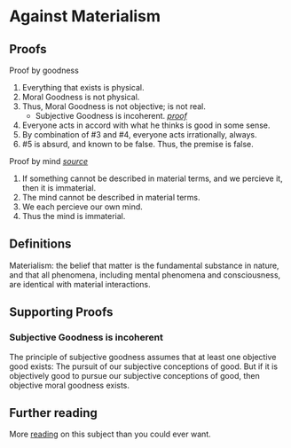 # Against Materialism

## Proofs

Proof by goodness

1. Everything that exists is physical.
2. Moral Goodness is not physical.
3. Thus, Moral Goodness is not objective; is not real.
    - Subjective Goodness is incoherent. _[proof](#subjective-goodness-is-incoherent)_
4. Everyone acts in accord with what he thinks is good in some sense.
5. By combination of #3 and #4, everyone acts irrationally, always.
6. #5 is absurd, and known to be false. Thus, the premise is false.

Proof by mind _[source](http://www.scifiwright.com/2012/02/the-argument-against-materialism/)_

1. If something cannot be described in material terms, and we percieve it, then it is immaterial.
2. The mind cannot be described in material terms.
3. We each percieve our own mind.
4. Thus the mind is immaterial.

## Definitions

Materialism: the belief that matter is the fundamental substance in nature, and that all phenomena, including mental phenomena and consciousness, are identical with material interactions.

## Supporting Proofs

### Subjective Goodness is incoherent

The principle of subjective goodness assumes that at least one objective good exists: The pursuit of our subjective conceptions of good. But if it is objectively good to pursue our subjective conceptions of good, then objective moral goodness exists.

## Further reading

More [reading](http://www.scifiwright.com/on-materialism/) on this subject than you could ever want.
